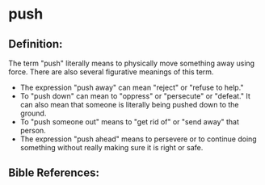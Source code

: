 # push #

## Definition: ##

The term "push" literally means to physically move something away using force. There are also several figurative meanings of this term.

* The expression "push away" can mean "reject" or "refuse to help."
* To "push down" can mean to "oppress" or "persecute" or "defeat." It can also mean that someone is literally being pushed down to the ground.
* To "push someone out" means to "get rid of" or "send away" that person.
* The expression "push ahead" means to persevere or to continue doing something without really making sure it is right or safe.



## Bible References: ##